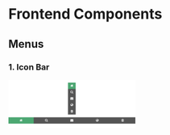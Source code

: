 # Frontend Components

## Menus

### 1. Icon Bar

<img src="menu_icon-bar/menu_icon-bar.png" width="50%">
